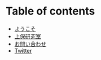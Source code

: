 # Table of contents

* [ようこそ](README.md)
* [上保研究室](https://docs.joholab.com/lab/)
* [お問い合わせ](https://docs.google.com/forms/d/e/1FAIpQLSfP1uvgCakWdX89eMo-Bi4ZapCULwVt2DB8VrrNPCGuelUTng/viewform)
* [Twitter](https://twitter.com/joho_hideo)

